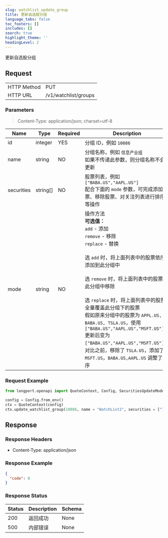```yaml
---
slug: watchlist_update_group
title: 更新自选股分组
language_tabs: false
toc_footers: []
includes: []
search: true
highlight_theme: ''
headingLevel: 2
---
```


更新自选股分组

<SDKLinks module="quote" klass="QuoteContext" method="update_watchlist_group" />


## Request

<table className="http-basic">
<tbody>
<tr><td className="http-basic-key">HTTP Method</td><td>PUT</td></tr>
<tr><td className="http-basic-key">HTTP URL</td><td>/v1/watchlist/groups </td></tr>
</tbody>
</table>

### Parameters

> Content-Type: application/json; charset=utf-8

| Name       | Type     | Required | Description                                                                                                                                                                                                                                                                                                                                                                                                                                                                                                            |
| ---------- | -------- | -------- | ---------------------------------------------------------------------------------------------------------------------------------------------------------------------------------------------------------------------------------------------------------------------------------------------------------------------------------------------------------------------------------------------------------------------------------------------------------------------------------------------------------------------- |
| id         | integer  | YES      | 分组 ID，例如 `10086`                                                                                                                                                                                                                                                                                                                                                                                                                                                                                                  |
| name       | string   | NO       | 分组名称，例如 `信息产业组`<br /> 如果不传递此参数，则分组名称不会更新                                                                                                                                                                                                                                                                                                                                                                                                                                                 |
| securities | string[] | NO       | 股票列表，例如 `["BABA.US","AAPL.US"]`<br /> 配合下面的 `mode` 参数，可完成添加股票、移除股票、对关注列表进行排序等操作                                                                                                                                                                                                                                                                                                                                                                                                |
| mode       | string   | NO       | 操作方法<br /> **可选值：**<br /> `add` - 添加<br /> `remove` - 移除<br /> `replace` - 替换<br /><br /> 选 `add` 时，将上面列表中的股票依序添加到此分组中<br /><br /> 选 `remove` 时，将上面列表中的股票从此分组中移除<br /><br /> 选 `replace` 时，将上面列表中的股票全量覆盖此分组下的股票<br /> 假如原来分组中的股票为 `APPL.US, BABA.US, TSLA.US`，使用 `["BABA.US","AAPL.US","MSFT.US"]` 更新后变为 `["BABA.US","AAPL.US","MSFT.US"]`，对比之前，移除了 `TSLA.US`，添加了 `MSFT.US`，`BABA.US,AAPL.US` 调整了顺序 |

### Request Example

```python
from longport.openapi import QuoteContext, Config, SecuritiesUpdateMode

config = Config.from_env()
ctx = QuoteContext(config)
ctx.update_watchlist_group(10086, name = "WatchList2", securities = ["700.HK", "AAPL.US"], SecuritiesUpdateMode.Replace)
```

## Response

### Response Headers

- Content-Type: application/json

### Response Example

```json
{
  "code": 0
}
```

### Response Status

| Status | Description | Schema |
| ------ | ----------- | ------ |
| 200    | 返回成功    | None   |
| 500    | 内部错误    | None   |

<aside className="success">
</aside>
